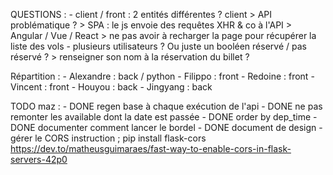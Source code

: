 QUESTIONS : 
	- client / front : 2 entités différentes ? client > API problématique ?
		> SPA : le js envoie des requêtes XHR & co à l'API
		> Angular / Vue / React
		> ne pas avoir à recharger la page pour récupérer la liste des vols
	- plusieurs utilisateurs ? Ou juste un booléen réservé / pas réservé ?
		> renseigner son nom à la réservation du billet ?


Répartition :
	- Alexandre : back / python
	- Filippo : front
	- Redoine : front
	- Vincent : front
	- Houyou : back
	- Jingyang : back

TODO maz :
	- DONE regen base à chaque exécution de l'api
	- DONE ne pas remonter les available dont la date est passée
	- DONE order by dep_time
	- DONE documenter comment lancer le bordel
	- DONE document de design
	- gérer le CORS
		instruction ; pip install flask-cors
		https://dev.to/matheusguimaraes/fast-way-to-enable-cors-in-flask-servers-42p0
